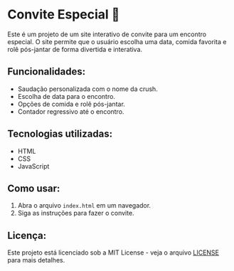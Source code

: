 # Convite Especial 💌

Este é um projeto de um site interativo de convite para um encontro especial. O site permite que o usuário escolha uma data, comida favorita e rolê pós-jantar de forma divertida e interativa.

## Funcionalidades:
- Saudação personalizada com o nome da crush.
- Escolha de data para o encontro.
- Opções de comida e rolê pós-jantar.
- Contador regressivo até o encontro.

## Tecnologias utilizadas:
- HTML
- CSS
- JavaScript

## Como usar:
1. Abra o arquivo `index.html` em um navegador.
2. Siga as instruções para fazer o convite.

## Licença:
Este projeto está licenciado sob a MIT License - veja o arquivo [LICENSE](LICENSE) para mais detalhes.
